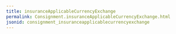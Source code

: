 ```yaml
---
title: insuranceApplicableCurrencyExchange
permalink: Consignment.insuranceApplicableCurrencyExchange.html
jsonid: consignment_insuranceapplicablecurrencyexchange
---
```

